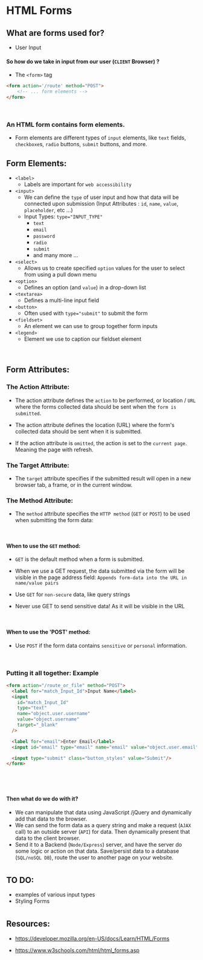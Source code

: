 # HTML Forms

## What are forms used for?

* User Input

#### So how do we take in input from our user (`CLIENT` Browser) ? 

* The `<form>` tag

```html
<form action='/route' method="POST">
    <!-- ... form elements -->
</form>
```

&nbsp;   
### An HTML form contains form elements.

* Form elements are different types of `input` elements, like `text` fields, `checkboxe`s, `radio` buttons, `submit` buttons, and more.

## Form Elements:

* `<label>`
    * Labels are important for `web accessibility`
* `<input>`
    * We can define the `type` of user input and how that data will be connected upon submission (Input Attributes : `id`, `name`, `value`, `placeholder`, etc ...)
    * Input Types: `type="INPUT_TYPE"`
        * `text`
        * `email`
        * `password`
        * `radio`
        * `submit`
        * and many more ...
* `<select>`
    * Allows us to create specified `option` values for the user to select from using a pull down menu
* `<option>`
    * Defines an option (and `value`) in a drop-down list
* `<textarea>`
    * Defines a multi-line input field
* `<button>`
    * Often used with `type="submit"` to submit the form
* `<fieldset>`
    * An element we can use to group together form inputs
* `<legend>`
    * Element we use to caption our fieldset element

&nbsp;  
## Form Attributes:

### The Action Attribute:

* The action attribute defines the `action` to be performed, or location / `URL` where the forms collected data should be sent when the `form is submitted`.
* The action attribute defines the location (URL) where the form's collected data should be sent when it is submitted.

* If the action attribute is `omitted`, the action is set to the `current page`. Meaning the page with refresh. 

### The Target Attribute:

* The `target` attribute specifies if the submitted result will open in a new browser tab, a frame, or in the current window.

### The Method Attribute:

* The `method` attribute specifies the `HTTP method` (`GET` or `POST`) to be used when submitting the form data:

&nbsp;   
#### When to use the `GET` method:
* `GET` is the default method when a form is submitted.

* When we use a GET request, the data submitted via the form will be visible in the page address field: `Appends form-data into the URL in name/value pairs`

* Use `GET` for `non-secure` data, like query strings

* Never use GET to send sensitive data! As it will be visible in the URL

&nbsp;   
#### When to use the 'POST' method:

* Use `POST` if the form data contains `sensitive` or `personal` information.


&nbsp;  

### Putting it all together: Example
```html
<form action="/route_or_file" method="POST">
  <label for="match_Input_Id">Input Name</label>
  <input
    id="match_Input_Id"
    type="text"
    name="object.user.username"
    value="object.username"
    target="_blank"
  />

  <label for="email">Enter Email</label>
  <input id="email" type="email" name="email" value="object.user.email" />

  <input type="submit" class="button_styles" value="Submit"/>
</form>
```

#
&nbsp;    
#### Then what do we do with it?
* We can manipulate that data using JavaScript /jQuery and dynamically add that data to the browser.
* We can send the form data as a query string and make a request (`AJAX` call) to an outside server (`API`) for data. Then dynamically present that data to the client browser.
* Send it to a Backend (`Node/Express`) server, and have the server do some logic or action on that data. Save/persist data to a database (`SQL/noSQL DB`), route the user to another page on your website.

#

## TO DO: 
* examples of various input types
* Styling Forms


# 

## Resources:

* https://developer.mozilla.org/en-US/docs/Learn/HTML/Forms

* https://www.w3schools.com/html/html_forms.asp
